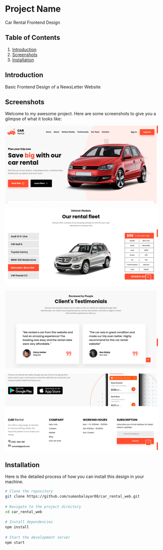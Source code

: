 # Project Name

Car Rental Frontend Design

## Table of Contents

1. [Introduction](#introduction)
2. [Screenshots](#screenshots)
3. [Installation](#installation)


## Introduction

Basic Frontend Design of a NewsLetter Website

## Screenshots

Welcome to my awesome project. Here are some screenshots to give you a glimpse of what it looks like:


![Screenshot 1](src/images/part1.png)

![Screenshot 2](src/images/part2.png)

![Screenshot 3](src/images/part3.png)

![Screenshot 4](src/images/part4.png)


## Installation

Here is the detailed process of how you can install this design in your machine.

```bash
# Clone the repository
git clone https://github.com/sumanbalayar08/car_rental_web.git

# Navigate to the project directory
cd car_rental_web

# Install dependencies
npm install

# Start the development server
npm start
